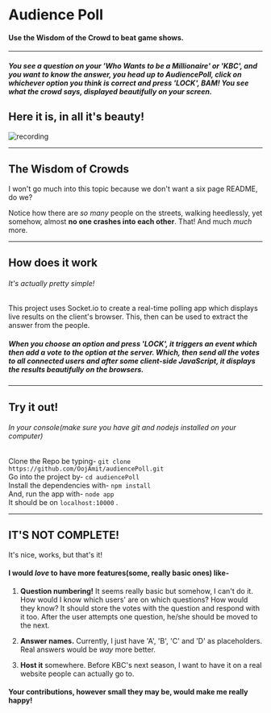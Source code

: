 # Audience Poll
#### Use the Wisdom of the Crowd to beat game shows.

---

##### You see a question on your 'Who Wants to be a Millionaire' or 'KBC', and you want to know the answer, you head up to AudiencePoll, click on whichever option you think is correct and press 'LOCK', **BAM!** You see what the crowd says, displayed *beautifully* on your screen.

## Here it is, in all it's beauty!
![recording](https://user-images.githubusercontent.com/26735045/33513641-dd905f78-d76c-11e7-97c8-77fdcc8e170f.gif)

---

## The Wisdom of Crowds
I won't go much into this topic because we don't want a six page README, do we?

Notice how there are *so many* people on the streets, walking heedlessly, yet somehow, almost **no one crashes into each other**. That! And much *much* more.

---

## How does it work
###### It's actually pretty simple!

This project uses Socket.io to create a real-time polling app which displays live results on the client's browser. This, then can be used to extract the answer from the people.

##### When you choose an option and press 'LOCK', it triggers an event which then add a vote to the option at the server. Which, then send all the votes to all connected users and after some client-side JavaScript, it displays the results *beautifully* on the browsers.

---

## Try it out!
###### In your console(make sure you have git and nodejs installed on your computer)

Clone the Repo be typing- `git clone https://github.com/OojAmit/audiencePoll.git`  
Go into the project by- `cd audiencePoll`  
Install the dependencies with- `npm install`  
And, run the app with- `node app`  
It should be on `localhost:10000` .

---

## IT'S NOT COMPLETE!
It's nice, works, but that's it!

#### I would *love* to have more features(some, really basic ones) like-

1. **Question numbering!** It seems really basic but somehow, I can't do it. How would I know which users' are on which questions? How would they know? It should store the votes with the question and respond with it too. After the user attempts one question, he/she should be moved to the next.

2. **Answer names.** Currently, I just have 'A', 'B', 'C' and 'D' as placeholders. Real answers would be *way* more better.

3. **Host it** somewhere. Before KBC's next season, I want to have it on a real website people can actually go to.

#### Your contributions, however small they may be, would make me **really happy!**
